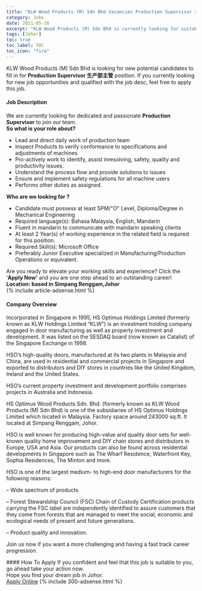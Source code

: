 ```yaml
---
title: "KLW Wood Products (M) Sdn Bhd Vacancies Production Supervisor 生产部主管" 
category: Jobs 
date: 2021-05-16 
excerpt: "KLW Wood Products (M) Sdn Bhd is currently looking for suitable person to fill in the Production Supervisor 生产部主管 which based in Johor" 
tags: [Johor] 
toc: true 
toc_label: TOC 
toc_icon: "fire" 
--- 
```


<p>KLW Wood Products (M) Sdn Bhd is looking for new potential candidates to fill in for <b>Production Supervisor 生产部主管</b> position. If you currently looking for new job opportunities and qualified with the job desc, feel free to apply this job.
</p><div><div><h4>Job Description</h4></div><div><div><span><div><div>We are currently looking for dedicated and passionate <strong>Production Supervisor</strong> to join our team.&#160;</div><div><strong>So what is your role about?</strong></div><ul><li>Lead and direct daily work of production team</li><li>Inspect Products to verify conformance to specifications and adjustments of machines</li><li>Pro-actively work to identify, assist inresolving, safety, quality and productivity issues.</li><li>Understand the process flow and provide solutions to issues</li><li>Ensure and implement safety regulations for all machine users</li><li>Performs other duties as assigned.&#160;</li></ul><div><strong>Who are we looking for ?&#160;</strong></div><ul><li>Candidate must possess at least SPM/"O" Level, Diploma/Degree in Mechanical Engineering</li><li>Required language(s):&#160;Bahasa Malaysia, English, Mandarin</li><li>Fluent in mandarin to communicate with mandarin speaking clients</li><li>At least 2&#160;Year(s) of working experience in the related field is required for this position.</li><li>Required Skill(s): Microsoft Office</li><li>Preferably Junior Executive specialized in Manufacturing/Production Operations or equivalent.</li></ul><div><div>Are you ready to elevate your working skills and experience? Click the &#8216;<strong>Apply Now&#8217;</strong>&#160;and you are one step ahead to an outstanding career!</div><div><strong>Location:&#160;based in Simpang Renggam,Johor</strong></div></div></div></span></div></div></div> 
{% include article-adsense.html %} 
<div><div><h4>Company Overview</h4></div><div><div><span><div><p>Incorporated in Singapore in 1995, HS Optimus Holdings Limited (formerly known as KLW Holdings Limited &#8220;KLW&#8221;) is an investment holding company engaged in door manufacturing as well as property investment and development. It was listed on the SESDAQ board (now known as Catalist) of the Singapore Exchange in 1998.</p><p>HSO&#8217;s high-quality doors, manufactured at its two plants in Malaysia and China, are used in residential and commercial projects in Singapore and exported to distributors and DIY stores in countries like the United Kingdom, Ireland and the United States.</p><p>HSO&#8217;s current property investment and development portfolio comprises projects in Australia and Indonesia.</p><p>HS Optimus Wood Products Sdn. Bhd. (formerly known as KLW Wood Products (M) Sdn Bhd) is one of the subsidiaries of HS Optimus Holdings Limited which located in Malaysia. Factory space around 243000 sq.ft. It located at Simpang Renggam, Johor.</p><p>HSO is well known for producing high-value and quality door sets for well-known quality home improvement and DIY chain stores and distributors in Europe, USA and Asia. Our products can also be found across residential developments in Singapore such as The Wharf Residence, Waterfront Key, Sophia Residences, The Minton and more.</p><p>HSO is one of the largest medium- to high-end door manufacturers for the following reasons:</p><p>&#8211; Wide spectrum of products</p><p>&#8211; Forest Stewardship Council (FSC) Chain of Custody Certification products carrying the FSC label are independently identified to assure customers that they come from forests that are managed to meet the social, economic and ecological needs of present and future generations.</p><p>&#8211; Product quality and innovation.</p><p>Join us now if you want a more challenging and having a fast track career progression.&#160;</p></div></span></div></div></div> 
#### How To Apply 
If you confident and feel that this job is suitable to you, go ahead take your action now. <br/> 
Hope you find your dream job in Johor. <br/> 
<a href="https://www.jobstreet.com.my/en/job/production-supervisor-生产部主管-4567134?jobId=jobstreet-my-job-4567134&" class="btn btn--info" target="_blank" rel="nofollow noopenner">Apply Online</a> 
{% include 300-adsense.html %} 